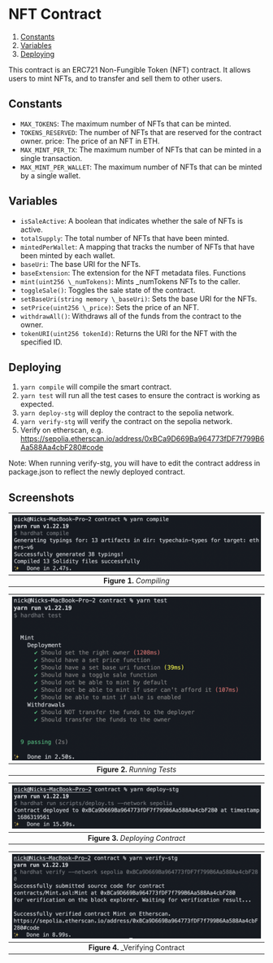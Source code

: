 # NFT Contract

1. [Constants](#constants)
2. [Variables](#variables)
3. [Deploying](#deploying)

This contract is an ERC721 Non-Fungible Token (NFT) contract. It allows users to mint NFTs, and to transfer and sell them to other users.

## Constants

- `MAX_TOKENS`: The maximum number of NFTs that can be minted.
- `TOKENS_RESERVED`: The number of NFTs that are reserved for the contract owner.
  price: The price of an NFT in ETH.
- `MAX_MINT_PER_TX`: The maximum number of NFTs that can be minted in a single transaction.
- `MAX_MINT_PER_WALLET`: The maximum number of NFTs that can be minted by a single wallet.

## Variables

- `isSaleActive`: A boolean that indicates whether the sale of NFTs is active.
- `totalSupply`: The total number of NFTs that have been minted.
- `mintedPerWallet`: A mapping that tracks the number of NFTs that have been minted by each wallet.
- `baseUri`: The base URI for the NFTs.
- `baseExtension`: The extension for the NFT metadata files.
  Functions
- `mint(uint256 \_numTokens)`: Mints \_numTokens NFTs to the caller.
- `toggleSale()`: Toggles the sale state of the contract.
- `setBaseUri(string memory \_baseUri)`: Sets the base URI for the NFTs.
- `setPrice(uint256 \_price)`: Sets the price of an NFT.
- `withdrawAll()`: Withdraws all of the funds from the contract to the owner.
- `tokenURI(uint256 tokenId)`: Returns the URI for the NFT with the specified ID.

## Deploying

1. `yarn compile` will compile the smart contract.
2. `yarn test` will run all the test cases to ensure the contract is working as expected.
3. `yarn deploy-stg` will deploy the contract to the sepolia network.
4. `yarn verify-stg` will verify the contract on the sepolia network.
5. Verify on etherscan, e.g. https://sepolia.etherscan.io/address/0xBCa9D669Ba964773fDF7f799B6Aa588Aa4cbF280#code

Note: When running verify-stg, you will have to edit the contract address in package.json to reflect the newly deployed contract.

## Screenshots

| <img src="screenshots\1.png" width="500"> |
| :---------------------------------------: |
|         **Figure 1.** _Compiling_         |

| <img src="screenshots\2.png" width="500"> |
| :---------------------------------------: |
|       **Figure 2.** _Running Tests_       |

| <img src="screenshots\3.png" width="500"> |
| :---------------------------------------: |
|    **Figure 3.** _Deploying Contract_     |

| <img src="screenshots\4.png" width="500"> |
| :---------------------------------------: |
|    **Figure 4.** \_Verifying Contract     |
